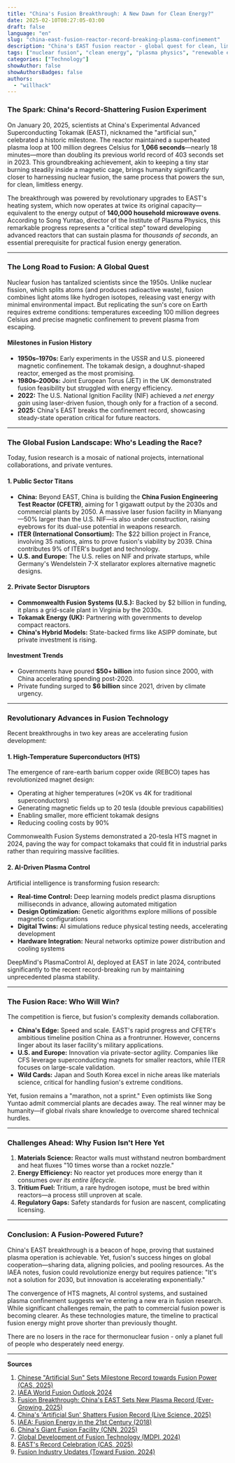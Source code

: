 ```yaml
---
title: "China's Fusion Breakthrough: A New Dawn for Clean Energy?"
date: 2025-02-10T08:27:05-03:00
draft: false
language: "en"
slug: "china-east-fusion-reactor-record-breaking-plasma-confinement"
description: "China's EAST fusion reactor - global quest for clean, limitless fusion energy"
tags: ["nuclear fusion", "clean energy", "plasma physics", "renewable energy", "fusion technology", "HTS"]
categories: ["Technology"]
showAuthor: false
showAuthorsBadges: false
authors:
  - "willhack"
---
```


### **The Spark: China's Record-Shattering Fusion Experiment**  
On January 20, 2025, scientists at China's Experimental Advanced Superconducting Tokamak (EAST), nicknamed the "artificial sun," celebrated a historic milestone. The reactor maintained a superheated plasma loop at 100 million degrees Celsius for **1,066 seconds**—nearly 18 minutes—more than doubling its previous world record of 403 seconds set in 2023. This groundbreaking achievement, akin to keeping a tiny star burning steadily inside a magnetic cage, brings humanity significantly closer to harnessing nuclear fusion, the same process that powers the sun, for clean, limitless energy.  

The breakthrough was powered by revolutionary upgrades to EAST's heating system, which now operates at twice its original capacity—equivalent to the energy output of **140,000 household microwave ovens**. According to Song Yuntao, director of the Institute of Plasma Physics, this remarkable progress represents a "critical step" toward developing advanced reactors that can sustain plasma for *thousands of seconds*, an essential prerequisite for practical fusion energy generation.

---

### **The Long Road to Fusion: A Global Quest**  
Nuclear fusion has tantalized scientists since the 1950s. Unlike nuclear fission, which splits atoms (and produces radioactive waste), fusion combines light atoms like hydrogen isotopes, releasing vast energy with minimal environmental impact. But replicating the sun's core on Earth requires extreme conditions: temperatures exceeding 100 million degrees Celsius and precise magnetic confinement to prevent plasma from escaping.  

#### **Milestones in Fusion History**  
- **1950s–1970s:** Early experiments in the USSR and U.S. pioneered magnetic confinement. The tokamak design, a doughnut-shaped reactor, emerged as the most promising.  
- **1980s–2000s:** Joint European Torus (JET) in the UK demonstrated fusion feasibility but struggled with energy efficiency.  
- **2022:** The U.S. National Ignition Facility (NIF) achieved a *net energy gain* using laser-driven fusion, though only for a fraction of a second.  
- **2025:** China's EAST breaks the confinement record, showcasing steady-state operation critical for future reactors.  

---

### **The Global Fusion Landscape: Who's Leading the Race?**  
Today, fusion research is a mosaic of national projects, international collaborations, and private ventures.  

#### **1. Public Sector Titans**  
- **China:** Beyond EAST, China is building the **China Fusion Engineering Test Reactor (CFETR)**, aiming for 1 gigawatt output by the 2030s and commercial plants by 2050. A massive laser fusion facility in Mianyang—50% larger than the U.S. NIF—is also under construction, raising eyebrows for its dual-use potential in weapons research.  
- **ITER (International Consortium):** The $22 billion project in France, involving 35 nations, aims to prove fusion's viability by 2039. China contributes 9% of ITER's budget and technology.  
- **U.S. and Europe:** The U.S. relies on NIF and private startups, while Germany's Wendelstein 7-X stellarator explores alternative magnetic designs.  

#### **2. Private Sector Disruptors**  
- **Commonwealth Fusion Systems (U.S.):** Backed by $2 billion in funding, it plans a grid-scale plant in Virginia by the 2030s.  
- **Tokamak Energy (UK):** Partnering with governments to develop compact reactors.  
- **China's Hybrid Models:** State-backed firms like ASIPP dominate, but private investment is rising.  

#### **Investment Trends**  
- Governments have poured **$50+ billion** into fusion since 2000, with China accelerating spending post-2020.  
- Private funding surged to **$6 billion** since 2021, driven by climate urgency.  

---

### **Revolutionary Advances in Fusion Technology**
Recent breakthroughs in two key areas are accelerating fusion development:

#### **1. High-Temperature Superconductors (HTS)**
The emergence of rare-earth barium copper oxide (REBCO) tapes has revolutionized magnet design:
- Operating at higher temperatures (≈20K vs 4K for traditional superconductors)
- Generating magnetic fields up to 20 tesla (double previous capabilities)
- Enabling smaller, more efficient tokamak designs
- Reducing cooling costs by 90%

Commonwealth Fusion Systems demonstrated a 20-tesla HTS magnet in 2024, paving the way for compact tokamaks that could fit in industrial parks rather than requiring massive facilities.

#### **2. AI-Driven Plasma Control**
Artificial intelligence is transforming fusion research:
- **Real-time Control:** Deep learning models predict plasma disruptions milliseconds in advance, allowing automated mitigation
- **Design Optimization:** Genetic algorithms explore millions of possible magnetic configurations
- **Digital Twins:** AI simulations reduce physical testing needs, accelerating development
- **Hardware Integration:** Neural networks optimize power distribution and cooling systems

DeepMind's PlasmaControl AI, deployed at EAST in late 2024, contributed significantly to the recent record-breaking run by maintaining unprecedented plasma stability.

---

### **The Fusion Race: Who Will Win?**  
The competition is fierce, but fusion's complexity demands collaboration.  

- **China's Edge:** Speed and scale. EAST's rapid progress and CFETR's ambitious timeline position China as a frontrunner. However, concerns linger about its laser facility's military applications.  
- **U.S. and Europe:** Innovation via private-sector agility. Companies like CFS leverage superconducting magnets for smaller reactors, while ITER focuses on large-scale validation.  
- **Wild Cards:** Japan and South Korea excel in niche areas like materials science, critical for handling fusion's extreme conditions.  

Yet, fusion remains a "marathon, not a sprint." Even optimists like Song Yuntao admit commercial plants are decades away. The real winner may be humanity—if global rivals share knowledge to overcome shared technical hurdles.  

---

### **Challenges Ahead: Why Fusion Isn't Here Yet**  
1. **Materials Science:** Reactor walls must withstand neutron bombardment and heat fluxes "10 times worse than a rocket nozzle."  
2. **Energy Efficiency:** No reactor yet produces more energy than it consumes *over its entire lifecycle*.  
3. **Tritium Fuel:** Tritium, a rare hydrogen isotope, must be bred within reactors—a process still unproven at scale.  
4. **Regulatory Gaps:** Safety standards for fusion are nascent, complicating licensing.  

---

### **Conclusion: A Fusion-Powered Future?**  
China's EAST breakthrough is a beacon of hope, proving that sustained plasma operation is achievable. Yet, fusion's success hinges on global cooperation—sharing data, aligning policies, and pooling resources. As the IAEA notes, fusion could revolutionize energy but requires patience: "It's not a solution for 2030, but innovation is accelerating exponentially."  

The convergence of HTS magnets, AI control systems, and sustained plasma confinement suggests we're entering a new era in fusion research. While significant challenges remain, the path to commercial fusion power is becoming clearer. As these technologies mature, the timeline to practical fusion energy might prove shorter than previously thought.

There are no losers in the race for thermonuclear fusion - only a planet full of people who desperately need energy.  

---

**Sources**  
1. [Chinese "Artificial Sun" Sets Milestone Record towards Fusion Power (CAS, 2025)](https://english.cas.cn/head/202501/t20250121_899060.shtml)  
2. [IAEA World Fusion Outlook 2024](https://www.iaea.org/publications/15777/iaea-world-fusion-outlook-2024)  
3. [Fusion Breakthrough: China's EAST Sets New Plasma Record (Ever-Growing, 2025)](https://www.ever-growing.org/chinas-experimental-fusion-reactor-sets-new-record/)  
4. [China's 'Artificial Sun' Shatters Fusion Record (Live Science, 2025)](https://www.livescience.com/planet-earth/nuclear-energy/chinas-artificial-sun-shatters-nuclear-fusion-record-by-generating-steady-loop-of-plasma-for-1-000-seconds)  
5. [IAEA: Fusion Energy in the 21st Century (2018)](https://www.iaea.org/newscenter/news/fusion-energy-in-the-21st-century-status-and-the-way-forward)  
6. [China's Giant Fusion Facility (CNN, 2025)](https://www.cnn.com/2025/02/05/climate/china-nuclear-fusion/index.html)  
7. [Global Development of Fusion Technology (MDPI, 2024)](https://www.mdpi.com/2071-1050/16/10/4089)  
8. [EAST's Record Celebration (CAS, 2025)](https://english.cas.cn/newsroom/cas_media/202501/t20250121_899052.shtml)  
9. [Fusion Industry Updates (Toward Fusion, 2024)](https://towardfusion.com/)
